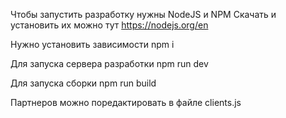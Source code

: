 Чтобы запустить разработку нужны NodeJS и NPM
Скачать и установить их можно тут https://nodejs.org/en

Нужно установить зависимости
npm i

Для запуска сервера разработки
npm run dev

Для запуска сборки
npm run build

Партнеров можно поредактировать в файле clients.js